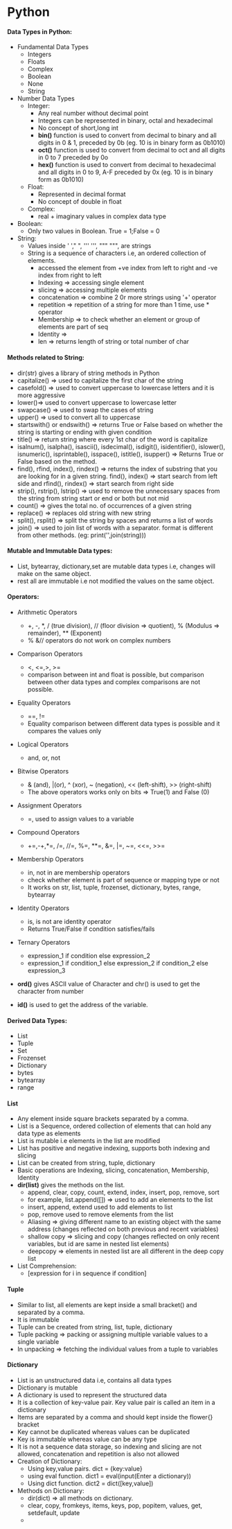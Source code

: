 # Python

#### Data Types in Python:
- Fundamental Data Types
   - Integers
   - Floats
   - Complex
   - Boolean
   - None
   - String
- Number Data Types
   - Integer: 
     - Any real number without decimal point
     - Integers can be represented in binary, octal and hexadecimal
     - No concept of short,long int
     - **bin()** function is used to convert from decimal to binary and all digits in 0 & 1, preceded by 0b (eg. 10 is in binary form as 0b1010)
     - **oct()** function is used to convert from decimal to oct and all digits in 0 to 7 preceded by 0o
      - **hex()** function is used to convert from decimal to hexadecimal and all digits in 0 to 9, A-F preceded by 0x (eg. 10 is in binary form as 0b1010)   
   - Float:
      - Represented in decimal format
      - No concept of double in float
   - Complex:
      - real + imaginary values in complex data type
- Boolean:
   - Only two values in Boolean. True = 1;False = 0
- String:
   - Values inside ' '," ", ''' ''', """  """, are strings
   - String is a sequence of characters i.e, an ordered collection of elements.
      - accessed the element from +ve index from left to right and -ve index from right to left
      - Indexing => accessing single element
      - slicing => accessing multiple elements
      - concatenation => combine 2 0r more strings using '+' operator
      - repetition => repetition of a string for more than 1 time, use * operator
      - Membership => to check whether an element or group of elements are part of seq
      - Identity =>
      - len => returns length of string or total number of char
#### Methods related to String:
   - dir(str) gives a library of string methods in Python
   - capitalize() => used to capitalize the first char of the string
   - casefold() => used to convert uppercase to lowercase letters and it is more aggressive
   - lower()=>  used to convert uppercase to lowercase letter
   - swapcase() => used to swap the cases of string
   - upper() => used to convert all to uppercase
   - startswith() or endswith() => returns True or False based on whether the string is starting or ending with given condition
   - title() => return string where every 1st char of the word is capitalize
   - isalnum(), isalpha(), isascii(), isdecimal(), isdigit(), isidentifier(), islower(), isnumeric(), isprintable(), isspace(), istitle(), isupper() => Returns True or False based on the method.
   - find(), rfind, index(), rindex() => returns the index of substring that you are looking for in a given string. find(), index() => start search from left side and rfind(), rindex() => start search from right side
   - strip(), rstrip(), lstrip() => used to remove the unnecessary spaces from the string from string start or end or both but not mid
   - count() => gives the total no. of occurrences of a given string
   - replace() => replaces old string with new string
   - split(), rsplit() => split the string  by spaces and returns a list of words 
   - join() => used to join list of words with a separator. format is different from other methods. (eg: print('',join(string)))


  #### Mutable  and Immutable Data types:
  - List, bytearray, dictionary,set are mutable data types i.e, changes will make on the same object.
  - rest all are immutable i.e not modified the values on the same object.

#### Operators:
- Arithmetic Operators
   - +, -, *, / (true division), // (floor division => quotient), % (Modulus => remainder), ** (Exponent)
   - % &// operators do not work on complex numbers
- Comparison Operators
   - <, <=,>, >=
   - comparison between int and float is possible, but comparison between other data types and complex comparisons are not possible.
- Equality Operators
   - ==, !=
   - Equality comparison between different data types is possible and it compares the values only
- Logical Operators
   - and, or, not
- Bitwise Operators
   - & (and), |(or), ^ (xor), ~ (negation), << (left-shift), >> (right-shift)
   - The above operators works only on bits => True(1) and False (0)
- Assignment Operators
   - =, used to assign values to a variable 
- Compound Operators
   - +=,-+,*=, /=, //=, %=, **=, &=, |=, ~=, <<=, >>=
- Membership Operators
   - in, not in are membership operators
   - check whether element is part of sequence or mapping type or not
   - It works on str, list, tuple, frozenset, dictionary, bytes, range, bytearray
- Identity Operators
   - is, is not are identity operator
   - Returns True/False if condition satisfies/fails
- Ternary Operators
  - expression_1 if condition else expression_2
  - expression_1 if condition_1 else expression_2 if condition_2 else expression_3



- **ord()** gives ASCII value of Character and chr() is used to get the character from number
- **id()** is used to get the address of the variable.


#### Derived Data Types:
- List
- Tuple
- Set
- Frozenset
- Dictionary
- bytes
- bytearray
- range

#### List
- Any element inside square brackets separated by a comma.
- List is a Sequence, ordered collection of elements that can hold any data type as elements
- List is mutable i.e elements in the list are modified
- List has positive and negative indexing, supports both indexing and slicing
- List can be created from string, tuple, dictionary
- Basic operations are Indexing, slicing, concatenation, Membership, Identity
- **dir(list)** gives the methods on the list.
  - append, clear, copy, count, extend, index, insert, pop, remove, sort
  - for example, list.append([]) => used to add an elements to the list
  - insert, append, extend used to add elements to list
  - pop, remove used to remove elements from the list
  - Aliasing => giving different name to an existing object with the same address (changes reflected on both previous and recent variables)
  - shallow copy => slicing and copy (changes reflected on only recent variables, but id are same in nested list elements)
  - deepcopy => elements in nested list are all different in the deep copy list
- List Comprehension:
   - [expression for i in sequence if condition]

#### Tuple
- Similar to list, all elements are kept inside a small bracket() and separated by a comma.
- It is immutable
- Tuple can be created from string, list, tuple, dictionary
- Tuple packing => packing or assigning multiple variable values to a single variable
- In unpacking => fetching the individual values from a tuple to variables
#### Dictionary
- List is an unstructured data i.e, contains all data types
- Dictionary is mutable
- A dictionary is used to represent the structured data
- It is a collection of key-value pair. Key value pair is called an item in a dictionary
- Items are separated by a comma and should kept inside the flower{} bracket
- Key cannot be duplicated whereas values can be duplicated
- Key is immutable whereas value can be any type
- It is not a sequence data storage, so indexing and slicing are not allowed, concatenation and repetition is also not allowed
- Creation of Dictionary:
  - Using key,value pairs. dict = {key:value}
  - using eval function. dict1 = eval(input(Enter a dictionary))
  - Using dict function. dict2 = dict([key,value])
- Methods on Dictionary:
   - dir(dict) => all methods on dictionary.
   - clear, copy, fromkeys, items, keys, pop, popitem, values, get, setdefault, update
   - 
